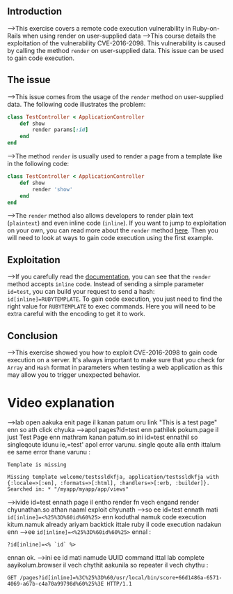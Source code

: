 ## Introduction
-->This exercise covers a remote code execution vulnerability in Ruby-on-Rails when using render on user-supplied data
-->This course details the exploitation of the vulnerability CVE-2016-2098. This vulnerability is caused by calling the method `render` on user-supplied data. This issue can be used to gain code execution.

## The issue
-->This issue comes from the usage of the `render` method on user-supplied data. The following code illustrates the problem:
```ruby
class TestController < ApplicationController
	def show
	    render params[:id]
	end
end
```
-->The method `render` is usually used to render a page from a template like in the following code:
```ruby
class TestController < ApplicationController
	def show
		render 'show'
	end
end
```
-->The `render` method also allows developers to render plain text (`plaintext`) and even inline code (`inline`). If you want to jump to exploitation on your own, you can read more about the `render` method [here](http://guides.rubyonrails.org/layouts_and_rendering.html). Then you will need to look at ways to gain code execution using the first example.

## Exploitation
-->If you carefully read the [documentation](http://guides.rubyonrails.org/layouts_and_rendering.html), you can see that the `render` method accepts `inline` code. Instead of sending a simple parameter `id=test`, you can build your request to send a hash: `id[inline]=RUBYTEMPLATE`. To gain code execution, you just need to find the right value for `RUBYTEMPLATE` to exec commands. Here you will need to be extra careful with the encoding to get it to work.

## Conclusion
-->This exercise showed you how to exploit CVE-2016-2098 to gain code execution on a server. It's always important to make sure that you check for `Array` and `Hash` format in parameters when testing a web application as this may allow you to trigger unexpected behavior.

# Video explanation
-->lab open aakuka enit page il kanan patum oru link "This is a test page" enn so ath click chyuka
-->apol pages?id=test  enn pathilek pokum.page il just Test Page enn mathram kanan patum.so ini id=test ennathil so singleqoute idunu ie,=test' apol error varunu. single qoute alla enth ittalum ee same error thane varunu :
```http
Template is missing

Missing template welcome/testssldkfja, application/testssldkfja with {:locale=>[:en], :formats=>[:html], :handlers=>[:erb, :builder]}. Searched in: * "/myapp/myapp/app/views"
```
-->ivide id=test ennath page il entho render fn vech engand render chyunathan.so athan naaml exploit chyunath
-->so ee id=test ennath mati `id[inline]=<%25%3D%60id%60%25>` enn koduthal namuk code execution kitum.namuk already ariyam backtick ittale ruby il code execution nadakun enn
-->ee `id[inline]=<%25%3D%60id%60%25>`  ennal :
```
?id[inline]=<% `id` %>
```
ennan ok.
-->ini ee id mati namude UUID command ittal lab complete aayikolum.browser il vech chythit aakunila so repeater il vech chythu :
```http
GET /pages?id[inline]=%3C%25%3D%60/usr/local/bin/score+66d1486a-6571-4069-a67b-c4a70a99798d%60%25%3E HTTP/1.1
```
